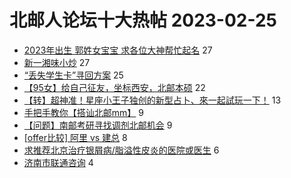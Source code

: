 # 北邮人论坛十大热帖 2023-02-25

- [2023年出生 郭姓女宝宝 求各位大神帮忙起名](https://bbs.byr.cn/article/Talking/6380034) 27
- [新一湘味小炒](https://bbs.byr.cn/article/Food/523084) 27
- [“丢失学生卡”寻回方案](https://bbs.byr.cn/article/Picture/3337448) 25
- [【95女】给自己征友，坐标西安，北邮本硕](https://bbs.byr.cn/article/Friends/2036748) 22
- [【转】超神准！星座小王子独创的新型占卜、來一起試玩一下！](https://bbs.byr.cn/article/Constellations/326533) 13
- [手把手教你【搭讪北邮mm】](https://bbs.byr.cn/article/Feeling/1737576) 9
- [【问题】南邮考研寻找调剂北邮机会](https://bbs.byr.cn/article/AimGraduate/1221936) 9
- [[offer比较] 阿里 vs 建总](https://bbs.byr.cn/article/Job/2185326) 8
- [求推荐北京治疗银屑病/脂溢性皮炎的医院或医生](https://bbs.byr.cn/article/Health/230224) 6
- [济南市联通咨询](https://bbs.byr.cn/article/Shandong/423651) 4


